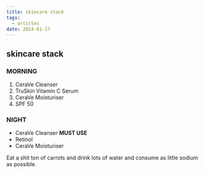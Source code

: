 ```yaml
---
title: skincare stack
tags:
  - articles
date: 2024-01-17
---
```

## skincare stack
### MORNING
1. CeraVe Cleanser
2. TruSkin Vitamin C Serum
3. CeraVe Moisturiser
4. SPF 50
### NIGHT
- CeraVe Cleanser **MUST USE**
- Retinol
- CeraVe Moisturiser

Eat a shit ton of carrots and drink lots of water and consume as little sodium as possible.